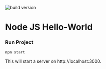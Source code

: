 ![build version](https://img.shields.io/badge/build-v1.0.0-green.svg)

# Node JS Hello-World
### Run Project
    npm start
This will start a server on http://localhost:3000. 